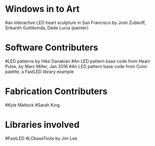 
# Windows in to Art
#an interactive LED heart sculpture in San Francisco by Josh Zubkoff, Srikanth Guttikonda, Dede Lucia (painter)
 # Software Contributers
  #LED patterns by Hike Danakian
  #An LED pattern base code from Heart Pulse, by Marc Miller, Jan 2016
  #An LED pattern base code from Color palette, a FastLED library example
 # Fabrication Contributers
  #Kyle Matlock
  #Sarah King

# Libraries involved
  #FastLED
  #LCbaseTools by Jim Lee
